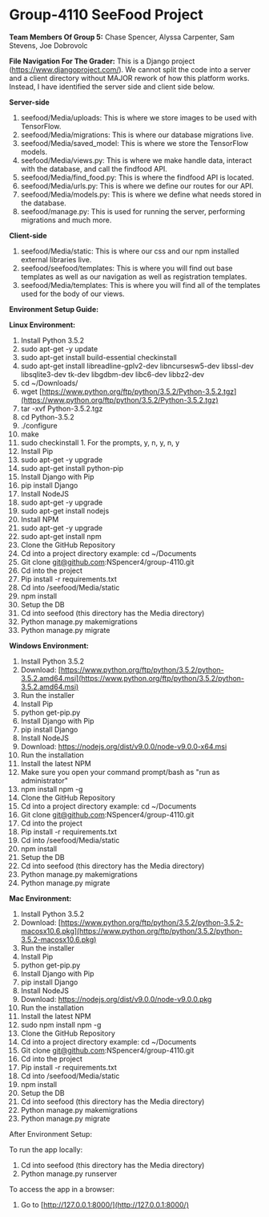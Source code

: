 # Group-4110 SeeFood Project

**Team Members Of Group 5:**
Chase Spencer, Alyssa Carpenter, Sam Stevens, Joe Dobrovolc

**File Navigation For The Grader:**
This is a Django project (https://www.djangoproject.com/). We cannot split the code into a server and a client directory 
without MAJOR rework of how this platform works. Instead, I have identified the server side and client side below.

**Server-side**
1. seefood/Media/uploads: This is where we store images to be used with TensorFlow.
2. seefood/Media/migrations: This is where our database migrations live.
3. seefood/Media/saved_model: This is where we store the TensorFlow models.
4. seefood/Media/views.py: This is where we make handle data, interact with the database, and call the findfood API.
5. seefood/Media/find_food.py: This is where the findfood API is located.
6. seefood/Media/urls.py: This is where we define our routes for our API.
7. seefood/Media/models.py: This is where we define what needs stored in the database.
8. seefood/manage.py: This is used for running the server, performing migrations and much more.


**Client-side**
1. seefood/Media/static: This is where our css and our npm installed external libraries live.
2. seefood/seefood/templates: This is where you will find out base templates as well as our navigation as well as 
registration templates.
3. seefood/Media/templates: This is where you will find all of the templates used for the body of our views.

**Environment Setup Guide:**

**Linux Environment:**
1. Install Python 3.5.2
  1. sudo apt-get -y update
  2. sudo apt-get install build-essential checkinstall
  3. sudo apt-get install libreadline-gplv2-dev libncursesw5-dev libssl-dev libsqlite3-dev tk-dev libgdbm-dev libc6-dev libbz2-dev
  4. cd ~/Downloads/
  5. wget [https://www.python.org/ftp/python/3.5.2/Python-3.5.2.tgz](https://www.python.org/ftp/python/3.5.2/Python-3.5.2.tgz)
  6. tar -xvf Python-3.5.2.tgz
  7. cd Python-3.5.2
  8. ./configure
  9. make
  10. sudo checkinstall
    1. For the prompts, y, n, y, n, y
2. Install Pip
  1. sudo apt-get -y upgrade
  2. sudo apt-get install python-pip
3. Install Django with Pip
  1. pip install Django
4. Install NodeJS
  1. sudo apt-get -y upgrade
  2. sudo apt-get install nodejs
5. Install NPM
  1. sudo apt-get -y upgrade
  2. sudo apt-get install npm
6. Clone the GitHub Repository
  1. Cd into a project directory example: cd ~/Documents
  2. Git clone [git@github.com](mailto:git@github.com):NSpencer4/group-4110.git
  3. Cd into the project
  4. Pip install -r requirements.txt
  5. Cd into /seefood/Media/static
  6. npm install
7. Setup the DB
  1. Cd into seefood (this directory has the Media directory)
  2. Python manage.py makemigrations
  3. Python manage.py migrate

**Windows Environment:**

1. Install Python 3.5.2
  1. Download: [https://www.python.org/ftp/python/3.5.2/python-3.5.2.amd64.msi](https://www.python.org/ftp/python/3.5.2/python-3.5.2.amd64.msi)
  2. Run the installer
2. Install Pip
  1. python get-pip.py
3. Install Django with Pip
  1. pip install Django
4. Install NodeJS
  1. Download: https://nodejs.org/dist/v9.0.0/node-v9.0.0-x64.msi
  2. Run the installation
5. Install the latest NPM
  1. Make sure you open your command prompt/bash as &quot;run as administrator&quot;
  2. npm install npm -g
6. Clone the GitHub Repository
  1. Cd into a project directory example: cd ~/Documents
  2. Git clone [git@github.com](mailto:git@github.com):NSpencer4/group-4110.git
  3. Cd into the project
  4. Pip install -r requirements.txt
  5. Cd into /seefood/Media/static
  6. npm install
7. Setup the DB
  1. Cd into seefood (this directory has the Media directory)
  2. Python manage.py makemigrations
  3. Python manage.py migrate

**Mac Environment:**

1. Install Python 3.5.2
  1. Download: [https://www.python.org/ftp/python/3.5.2/python-3.5.2-macosx10.6.pkg](https://www.python.org/ftp/python/3.5.2/python-3.5.2-macosx10.6.pkg)
  2. Run the installer
2. Install Pip
  1. python get-pip.py
3. Install Django with Pip
  1. pip install Django
4. Install NodeJS
  1. Download: https://nodejs.org/dist/v9.0.0/node-v9.0.0.pkg
  2. Run the installation
5. Install the latest NPM
  1. sudo npm install npm -g
6. Clone the GitHub Repository
  1. Cd into a project directory example: cd ~/Documents
  2. Git clone [git@github.com](mailto:git@github.com):NSpencer4/group-4110.git
  3. Cd into the project
  4. Pip install -r requirements.txt
  5. Cd into /seefood/Media/static
  6. npm install
7. Setup the DB
  1. Cd into seefood (this directory has the Media directory)
  2. Python manage.py makemigrations
  3. Python manage.py migrate

After Environment Setup:

To run the app locally:

1. Cd into seefood (this directory has the Media directory)
2. Python manage.py runserver

To access the app in a browser:

1. Go to [http://127.0.0.1:8000/](http://127.0.0.1:8000/)
